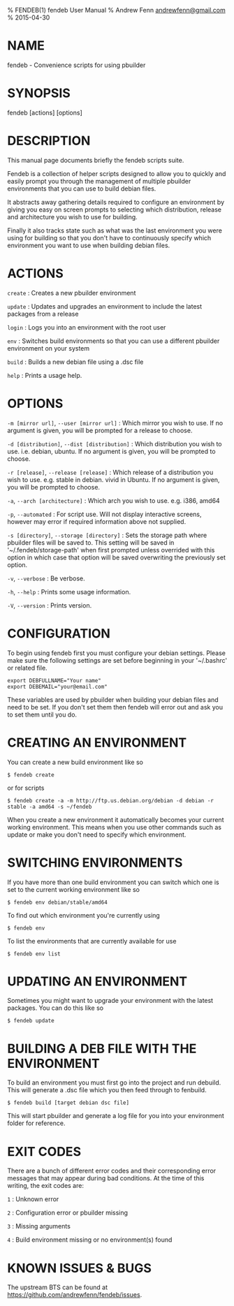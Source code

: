 % FENDEB(1) fendeb User Manual
% Andrew Fenn <andrewfenn@gmail.com>
% 2015-04-30

# NAME

fendeb - Convenience scripts for using pbuilder

# SYNOPSIS

fendeb [actions] [options]

# DESCRIPTION

This manual page documents briefly the fendeb scripts suite.

Fendeb is a collection of helper scripts designed to allow you to quickly and easily prompt you through the management of multiple pbuilder environments that you can use to build debian files.

It abstracts away gathering details required to configure an environment by giving you easy on screen prompts to selecting which distribution, release and architecture you wish to use for building.

Finally it also tracks state such as what was the last environment you were using for building so that you don't have to continuously specify which environment you want to use when building debian files.

# ACTIONS

`create`
:   Creates a new pbuilder environment

`update`
:   Updates and upgrades an environment to include the latest packages from a release

`login`
:   Logs you into an environment with the root user

`env`
:   Switches build environments so that you can use a different pbuilder environment on your system

`build`
:   Builds a new debian file using a .dsc file

`help`
:   Prints a usage help.

# OPTIONS

`-m [mirror url]`, `--user [mirror url]`
:   Which mirror you wish to use. If no argument is given, you will be prompted for a release to choose.

`-d [distribution]`, `--dist [distribution]`
:   Which distribution you wish to use. i.e. debian, ubuntu. If no argument is given, you will be prompted to choose.

`-r [release]`, `--release [release]`
:   Which release of a distribution you wish to use. e.g. stable in debian. vivid in Ubuntu. If no argument is given, you will be prompted to choose.

`-a`, `--arch [architecture]`
:   Which arch you wish to use. e.g. i386, amd64

`-p`, `--automated`
:   For script use. Will not display interactive screens, however may error if required information above not supplied.

`-s [directory]`, `--storage [directory]`
:   Sets the storage path where pbuilder files will be saved to. This setting will be saved in '~/.fendeb/storage-path' when first prompted unless overrided with this option in which case that option will be saved overwriting the previously set option.

`-v`, `--verbose`
:   Be verbose.

`-h`, `--help`
:   Prints some usage information.

`-V`, `--version`
:   Prints version.

# CONFIGURATION

To begin using fendeb first you must configure your debian settings. Please make sure the following settings are set before beginning in your '~/.bashrc' or related file.

    export DEBFULLNAME="Your name"
    export DEBEMAIL="your@email.com"

These variables are used by pbuilder when building your debian files and need to be set. If you don't set them then fendeb will error out and ask you to set them until you do.

# CREATING AN ENVIRONMENT


You can create a new build environment like so

    $ fendeb create

or for scripts

    $ fendeb create -a -m http://ftp.us.debian.org/debian -d debian -r stable -a amd64 -s ~/fendeb

When you create a new environment it automatically becomes your current working environment. This means when you use other commands such as update or make you don't need to specify which environment.

# SWITCHING ENVIRONMENTS


If you have more than one build environment you can switch which one is set to the current working environment like so

    $ fendeb env debian/stable/amd64

To find out which environment you're currently using

    $ fendeb env

To list the environments that are currently available for use

    $ fendeb env list

# UPDATING AN ENVIRONMENT

Sometimes you might want to upgrade your environment with the latest packages. You can do this like so

    $ fendeb update

# BUILDING A DEB FILE WITH THE ENVIRONMENT


To build an environment you must first go into the project and run debuild. This will generate a .dsc file which you then feed through to fenbuild.

    $ fendeb build [target debian dsc file]

This will start pbuilder and generate a log file for you into your environment folder for reference.

# EXIT CODES


There are a bunch of different error codes and their corresponding error messages that may appear during bad conditions. At the time of this writing, the exit codes are:

`1`
:   Unknown error

`2`
:   Configuration error or pbuilder missing

`3`
:   Missing arguments

`4`
:   Build environment missing or no environment(s) found

# KNOWN ISSUES & BUGS


The upstream BTS can be found at <https://github.com/andrewfenn/fendeb/issues>.
